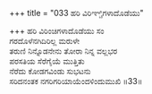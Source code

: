 +++
title = "033 ಹರಿ ವಿರಿಞ್ಚಿಗಳಾದೊಡೆಯು"

+++
ಹರಿ ವಿರಿಂಚಿಗಳಾದೊಡೆಯು ಸಂ  
ಗರದೊಳೆನಗಿದಿರಿಲ್ಲ ಮರುಳೇ  
ತರುಣಿ ನಿನ್ನೊಡನೇನು ತೋರಾ ನಿನ್ನ ವಲ್ಲಭರ  
ಪರಸತಿಯ ಸೆರೆಗೈಯೆ ಮುತ್ತಿತು  
ನೆರೆದು ಕೋಡಗವಿಂಡು ಸುಭಟನು  
ಸರಿದನಂತಕ ನಗರಿಗರಿಯಾಯೆಂದಳಿಂದುಮುಖಿ       ॥33॥